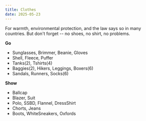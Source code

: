 ```yaml
---
title: Clothes
date: 2025-05-23
---
```

For warmth, environmental protection, and the law says so in many countries. But don't forget -- no shoes, no shirt, no problems.

**Go**
- Sunglasses, Brimmer, Beanie, Gloves
- Shell, Fleece, Puffer
- Tanks(2), Tshirts(4)
- Baggies(2), Hikers, Leggings, Boxers(6)
- Sandals, Runners, Socks(6)

**Show**
- Ballcap
- Blazer, Suit
- Polo, SSBD, Flannel, DressShirt
- Chorts, Jeans
- Boots, WhiteSneakers, Oxfords
